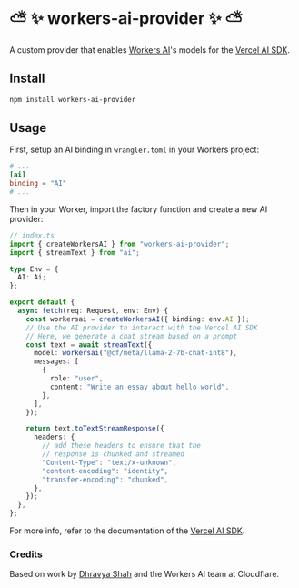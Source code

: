 # ⛅️ ✨ workers-ai-provider ✨ ⛅️

A custom provider that enables [Workers AI](https://ai.cloudflare.com/)'s models for the [Vercel AI SDK](https://sdk.vercel.ai/).

## Install

```bash
npm install workers-ai-provider
```

## Usage

First, setup an AI binding in `wrangler.toml` in your Workers project:

```toml
# ...
[ai]
binding = "AI"
# ...
```

Then in your Worker, import the factory function and create a new AI provider:

```ts
// index.ts
import { createWorkersAI } from "workers-ai-provider";
import { streamText } from "ai";

type Env = {
  AI: Ai;
};

export default {
  async fetch(req: Request, env: Env) {
    const workersai = createWorkersAI({ binding: env.AI });
    // Use the AI provider to interact with the Vercel AI SDK
    // Here, we generate a chat stream based on a prompt
    const text = await streamText({
      model: workersai("@cf/meta/llama-2-7b-chat-int8"),
      messages: [
        {
          role: "user",
          content: "Write an essay about hello world",
        },
      ],
    });

    return text.toTextStreamResponse({
      headers: {
        // add these headers to ensure that the
        // response is chunked and streamed
        "Content-Type": "text/x-unknown",
        "content-encoding": "identity",
        "transfer-encoding": "chunked",
      },
    });
  },
};
```

For more info, refer to the documentation of the [Vercel AI SDK](https://sdk.vercel.ai/).

### Credits

Based on work by [Dhravya Shah](https://twitter.com/DhravyaShah) and the Workers AI team at Cloudflare.
